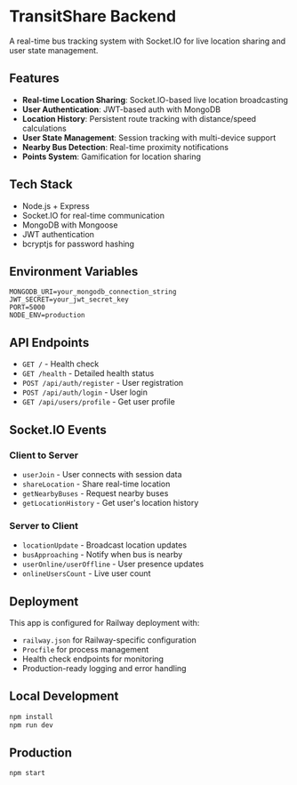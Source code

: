 # TransitShare Backend

A real-time bus tracking system with Socket.IO for live location sharing and user state management.

## Features

- **Real-time Location Sharing**: Socket.IO-based live location broadcasting
- **User Authentication**: JWT-based auth with MongoDB
- **Location History**: Persistent route tracking with distance/speed calculations
- **User State Management**: Session tracking with multi-device support
- **Nearby Bus Detection**: Real-time proximity notifications
- **Points System**: Gamification for location sharing

## Tech Stack

- Node.js + Express
- Socket.IO for real-time communication
- MongoDB with Mongoose
- JWT authentication
- bcryptjs for password hashing

## Environment Variables

```env
MONGODB_URI=your_mongodb_connection_string
JWT_SECRET=your_jwt_secret_key
PORT=5000
NODE_ENV=production
```

## API Endpoints

- `GET /` - Health check
- `GET /health` - Detailed health status
- `POST /api/auth/register` - User registration
- `POST /api/auth/login` - User login
- `GET /api/users/profile` - Get user profile

## Socket.IO Events

### Client to Server
- `userJoin` - User connects with session data
- `shareLocation` - Share real-time location
- `getNearbyBuses` - Request nearby buses
- `getLocationHistory` - Get user's location history

### Server to Client
- `locationUpdate` - Broadcast location updates
- `busApproaching` - Notify when bus is nearby
- `userOnline/userOffline` - User presence updates
- `onlineUsersCount` - Live user count

## Deployment

This app is configured for Railway deployment with:
- `railway.json` for Railway-specific configuration
- `Procfile` for process management
- Health check endpoints for monitoring
- Production-ready logging and error handling

## Local Development

```bash
npm install
npm run dev
```

## Production

```bash
npm start
```

